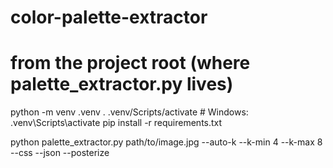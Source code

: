 # color-palette-extractor

# from the project root (where palette_extractor.py lives)
python -m venv .venv
. .venv/Scripts/activate   # Windows: .venv\Scripts\activate
pip install -r requirements.txt

python palette_extractor.py path/to/image.jpg --auto-k --k-min 4 --k-max 8 --css --json --posterize
